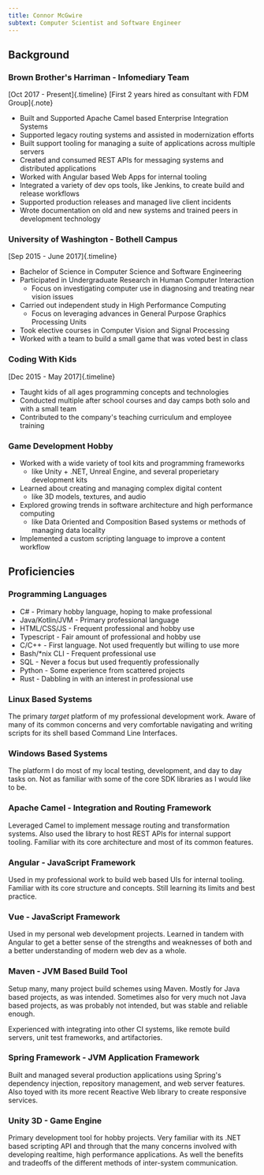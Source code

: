 ```yaml
---
title: Connor McGwire
subtext: Computer Scientist and Software Engineer
---
```


## Background

### Brown Brother's Harriman - Infomediary Team
[Oct 2017 - Present]{.timeline}
[First 2 years hired as consultant with FDM Group]{.note}
- Built and Supported Apache Camel based Enterprise Integration Systems
- Supported legacy routing systems and assisted in modernization efforts
- Built support tooling for managing a suite of applications across multiple
  servers
- Created and consumed REST APIs for messaging systems and distributed
  applications
- Worked with Angular based Web Apps for internal tooling
- Integrated a variety of dev ops tools, like Jenkins, to create build and
  release workflows
- Supported production releases and managed live client incidents
- Wrote documentation on old and new systems and trained peers in development
  technology

### University of Washington - Bothell Campus
[Sep 2015 - June 2017]{.timeline}

- Bachelor of Science in Computer Science and Software Engineering
- Participated in Undergraduate Research in Human Computer Interaction
  - Focus on investigating computer use in diagnosing and treating near vision
    issues
- Carried out independent study in High Performance Computing
  - Focus on leveraging advances in General Purpose Graphics Processing Units
- Took elective courses in Computer Vision and Signal Processing
- Worked with a team to build a small game that was voted best in class

### Coding With Kids
[Dec 2015 - May 2017]{.timeline}

- Taught kids of all ages programming concepts and technologies
- Conducted multiple after school courses and day camps both solo and with a
  small team
- Contributed to the company's teaching curriculum and employee training

### Game Development Hobby

- Worked with a wide variety of tool kits and programming frameworks
  - like Unity + .NET, Unreal Engine, and several properietary development kits
- Learned about creating and managing complex digital content
  - like 3D models, textures, and audio
- Explored growing trends in software architecture and high performance
  computing
  - like Data Oriented and Composition Based systems or methods of managing data
    locality
- Implemented a custom scripting language to improve a content workflow

## Proficiencies

### Programming Languages

- C# - Primary hobby language, hoping to make professional
- Java/Kotlin/JVM - Primary professional language
- HTML/CSS/JS - Frequent professional and hobby use
- Typescript - Fair amount of professional and hobby use
- C/C++ - First language. Not used frequently but willing to use more
- Bash/\*nix CLI - Frequent professional use
- SQL - Never a focus but used frequently professionally
- Python - Some experience from scattered projects
- Rust - Dabbling in with an interest in professional use

<!-- TODO: Put more emphasis on things I've built with the following technologies. -->

### Linux Based Systems

The primary _target_ platform of my professional development work. Aware of many
of its common concerns and very comfortable navigating and writing scripts for
its shell based Command Line Interfaces.

### Windows Based Systems

The platform I do most of my local testing, development, and day to day tasks
on. Not as familiar with some of the core SDK libraries as I would like to be.

### Apache Camel - Integration and Routing Framework

Leveraged Camel to implement message routing and transformation systems. Also
used the library to host REST APIs for internal support tooling. Familiar with
its core architecture and most of its common features.

### Angular - JavaScript Framework

Used in my professional work to build web based UIs for internal tooling.
Familiar with its core structure and concepts. Still learning its limits and
best practice.

### Vue - JavaScript Framework

Used in my personal web development projects. Learned in tandem with Angular to
get a better sense of the strengths and weaknesses of both and a better
understanding of modern web dev as a whole.

### Maven - JVM Based Build Tool

Setup many, many project build schemes using Maven. Mostly for Java based
projects, as was intended. Sometimes also for very much not Java based projects,
as was probably not intended, but was stable and reliable enough.

Experienced with integrating into other CI systems, like remote build servers,
unit test frameworks, and artifactories.

### Spring Framework - JVM Application Framework

Built and managed several production applications using Spring's dependency
injection, repository management, and web server features. Also toyed with its
more recent Reactive Web library to create responsive services.

### Unity 3D - Game Engine

Primary development tool for hobby projects. Very familiar with its .NET based
scripting API and through that the many concerns involved with developing
realtime, high performance applications. As well the benefits and tradeoffs of
the different methods of inter-system communication.

